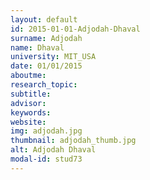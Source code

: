 ```yaml
---
layout: default 
id: 2015-01-01-Adjodah-Dhaval
surname: Adjodah
name: Dhaval
university: MIT_USA
date: 01/01/2015
aboutme: 
research_topic: 
subtitle: 
advisor: 
keywords: 
website: 
img: adjodah.jpg
thumbnail: adjodah_thumb.jpg
alt: Adjodah Dhaval
modal-id: stud73
---
```


